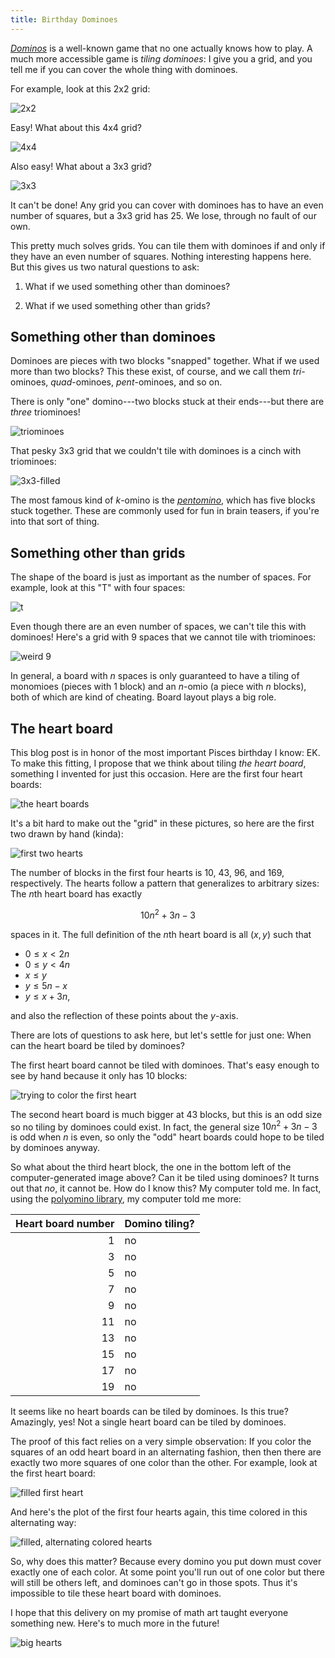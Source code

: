 ```yaml
---
title: Birthday Dominoes
---
```


[*Dominos*](https://en.wikipedia.org/wiki/Dominoes) is a well-known game that
no one actually knows how to play. A much more accessible game is *tiling
dominoes*: I give you a grid, and you tell me if you can cover the whole thing
with dominoes.

For example, look at this 2x2 grid:

![2x2](/images/2x2-dom.jpg)

Easy! What about this 4x4 grid?

![4x4](/images/4x4-dom.jpg)

Also easy! What about a 3x3 grid?

![3x3](/images/3x3-dom.jpg)

It can't be done! Any grid you can cover with dominoes has to have an even
number of squares, but a 3x3 grid has 25. We lose, through no fault of our own.

This pretty much solves grids. You can tile them with dominoes if and only if
they have an even number of squares. Nothing interesting happens here. But this
gives us two natural questions to ask:

1. What if we used something other than dominoes?

2. What if we used something other than grids?

## Something other than dominoes

Dominoes are pieces with two blocks
"snapped" together. What if we used more than two blocks? This these exist, of
course, and we call them *tri*-ominoes, *quad*-ominoes, *pent*-ominoes, and so
on.

There is only "one" domino---two blocks stuck at their ends---but there are
*three* triominoes!

![triominoes](/images/triominoes.jpg)

That pesky 3x3 grid that we couldn't tile with dominoes is a cinch with
triominoes:

![3x3-filled](/images/3x3-filled.jpg)

The most famous kind of $k$-omino is the
[*pentomino*](https://en.wikipedia.org/wiki/Pentomino), which has five blocks
stuck together. These are commonly used for fun in brain teasers, if you're
into that sort of thing.

## Something other than grids

The shape of the board is just as important as the number of spaces. For
example, look at this "T" with four spaces:

![t](/images/t.jpg)

Even though there are an even number of spaces, we can't tile this with
dominoes! Here's a grid with 9 spaces that we cannot tile with triominoes:

![weird 9](/images/weird-9.jpg)

In general, a board with $n$ spaces is only guaranteed to have a tiling of
monomioes (pieces with 1 block) and an $n$-omio (a piece with $n$ blocks), both
of which are kind of cheating. Board layout plays a big role.

## The heart board

This blog post is in honor of the most important Pisces birthday I know: EK. To
make this fitting, I propose that we think about tiling *the heart board*,
something I invented for just this occasion. Here are the first four heart
boards:

![the heart boards](/images/filled.png)

It's a bit hard to make out the "grid" in these pictures, so here are the first
two drawn by hand (kinda):

![first two hearts](/images/hand-hearts.jpg)

The number of blocks in the first four hearts is 10, 43, 96, and 169,
respectively. The hearts follow a pattern that generalizes to arbitrary sizes:
The $n$th heart board has exactly

$$10 n^2 + 3n - 3$$

spaces in it. The full definition of the $n$th heart board is all $(x, y)$ such
that

- $0 \leq x < 2n$
- $0 \leq y < 4n$
- $x \leq y$
- $y \leq 5n - x$
- $y \leq x + 3n$,

and also the reflection of these points about the $y$-axis.

There are lots of questions to ask here, but let's settle for just one: When
can the heart board be tiled by dominoes?

The first heart board cannot be tiled with dominoes. That's easy enough to see
by hand because it only has 10 blocks:

![trying to color the first heart](/images/hand-1-try.jpg)

The second heart board is much bigger at 43 blocks, but this is an odd size so
no tiling by dominoes could exist. In fact, the general size $10 n^2 + 3n - 3$
is odd when $n$ is even, so only the "odd" heart boards could hope to be tiled
by dominoes anyway.

So what about the third heart block, the one in the bottom left of the
computer-generated image above? Can it be tiled using dominoes? It turns out
that *no*, it cannot be. How do I know this? My computer told me. In fact,
using the [polyomino library](https://github.com/jwg4/polyomino), my computer
told me more:

| Heart board number | Domino tiling? |
| ------------------: | -------------- |
| 1 | no
| 3 | no
| 5 | no
| 7 | no
| 9 | no
| 11 | no
| 13 | no
| 15 | no
| 17 | no
| 19 | no

It seems like no heart boards can be tiled by dominoes. Is this true?
Amazingly, yes! Not a single heart board can be tiled by dominoes.

The proof of this fact relies on a very simple observation: If you color the
squares of an odd heart board in an alternating fashion, then then there are
exactly two more squares of one color than the other. For example, look at the
first heart board:

![filled first heart](/images/hand-color.jpg)

And here's the plot of the first four hearts again, this time colored in this
alternating way:

![filled, alternating colored hearts](/images/filled-alt.png)

So, why does this matter? Because every domino you put down must cover exactly
one of each color. At some point you'll run out of one color but there will
still be others left, and dominoes can't go in those spots. Thus it's
impossible to tile these heart board with dominoes.

I hope that this delivery on my promise of math art taught everyone something
new. Here's to much more in the future!

![big hearts](/images/filled-alt-big.png)
